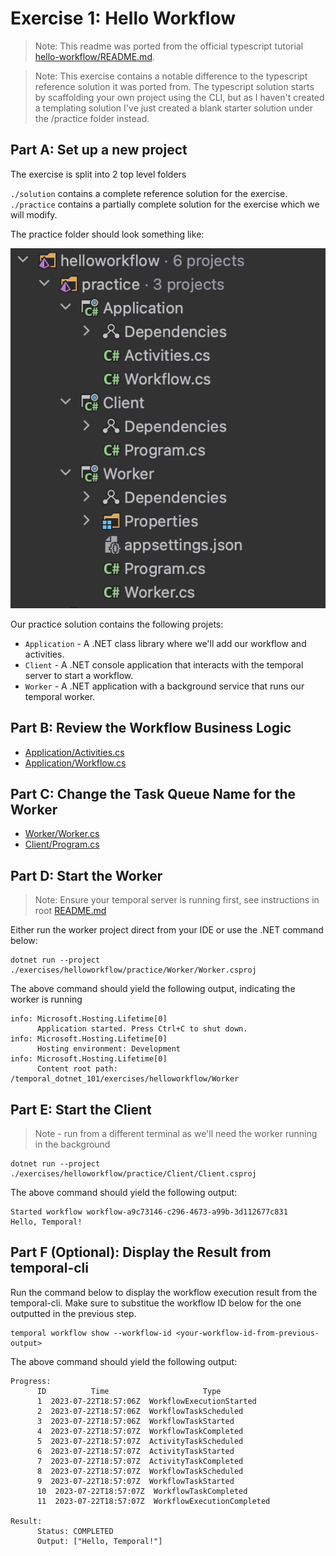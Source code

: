 # Exercise 1: Hello Workflow

> Note: This readme was ported from the official typescript tutorial [hello-workflow/README.md](https://github.com/temporalio/edu-101-typescript-code/blob/main/exercises/hello-workflow/README.md).

> Note: This exercise contains a notable difference to the typescript reference solution it was ported from. The typescript solution starts by scaffolding your own project using the CLI, but as I haven't created a templating solution I've just created a blank starter solution under the /practice folder instead.

## Part A: Set up a new project

The exercise is split into 2 top level folders

`./solution` contains a complete reference solution for the exercise.
`./practice` contains a partially complete solution for the exercise which we will modify.

The practice folder should look something like:

![hello workflow project structure](../../docs/helloworkflow/hello-workflow-project-structure.png)

Our practice solution contains the following projets:

- `Application` - A .NET class library where we'll add our workflow and activities.
- `Client` - A .NET console application that interacts with the temporal server to start a workflow.
- `Worker` - A .NET application with a background service that runs our temporal worker.

## Part B: Review the Workflow Business Logic

- [Application/Activities.cs](./practice/Application/Activities.cs)
- [Application/Workflow.cs](./practice/Application/Workflow.cs)

## Part C: Change the Task Queue Name for the Worker

- [Worker/Worker.cs](./practice/Worker/Worker.cs)
- [Client/Program.cs](./practice/Client/Program.cs)

## Part D: Start the Worker

> Note: Ensure your temporal server is running first, see instructions in root [README.md](../../README.md)

Either run the worker project direct from your IDE or use the .NET command below:

```command
dotnet run --project ./exercises/helloworkflow/practice/Worker/Worker.csproj
```

The above command should yield the following output, indicating the worker is running

```
info: Microsoft.Hosting.Lifetime[0]
      Application started. Press Ctrl+C to shut down.
info: Microsoft.Hosting.Lifetime[0]
      Hosting environment: Development
info: Microsoft.Hosting.Lifetime[0]
      Content root path: /temporal_dotnet_101/exercises/helloworkflow/Worker
```

## Part E: Start the Client

> Note - run from a different terminal as we'll need the worker running in the background

```command
dotnet run --project ./exercises/helloworkflow/practice/Client/Client.csproj
```

The above command should yield the following output:

```
Started workflow workflow-a9c73146-c296-4673-a99b-3d112677c831
Hello, Temporal!
```

## Part F (Optional): Display the Result from temporal-cli

Run the command below to display the workflow execution result from the temporal-cli. Make sure to substitue the workflow ID below for the one outputted in the previous step.

```command
temporal workflow show --workflow-id <your-workflow-id-from-previous-output>
```

The above command should yield the following output:

```
Progress:
      ID          Time                     Type
      1  2023-07-22T18:57:06Z  WorkflowExecutionStarted
      2  2023-07-22T18:57:06Z  WorkflowTaskScheduled
      3  2023-07-22T18:57:06Z  WorkflowTaskStarted
      4  2023-07-22T18:57:07Z  WorkflowTaskCompleted
      5  2023-07-22T18:57:07Z  ActivityTaskScheduled
      6  2023-07-22T18:57:07Z  ActivityTaskStarted
      7  2023-07-22T18:57:07Z  ActivityTaskCompleted
      8  2023-07-22T18:57:07Z  WorkflowTaskScheduled
      9  2023-07-22T18:57:07Z  WorkflowTaskStarted
      10  2023-07-22T18:57:07Z  WorkflowTaskCompleted
      11  2023-07-22T18:57:07Z  WorkflowExecutionCompleted

Result:
      Status: COMPLETED
      Output: ["Hello, Temporal!"]
```
